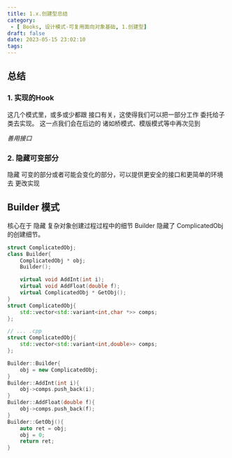 ```yaml
---
title: 1.x.创建型总结
category:
 - [ Books, 设计模式-可复用面向对象基础, 1.创建型]
draft: false
date: 2023-05-15 23:02:10
tags:
---
```


## 总结
### 1. 实现的Hook
 这几个模式里，或多或少都跟 接口有关，这使得我们可以把一部分工作 委托给子类去实现。
 这一点我们会在后边的 诸如桥模式、模版模式等中再次见到

  *善用接口*
### 2. 隐藏可变部分
 隐藏 可变的部分或者可能会变化的部分，可以提供更安全的接口和更简单的环境去 更改实现
 
## Builder 模式

核心在于 隐藏 复杂对象创建过程过程中的细节
Builder 隐藏了 ComplicatedObj的创建细节。
```cpp
struct ComplicatedObj;
class Builder{
    ComplicatedObj * obj;
    Builder();

    virtual void AddInt(int i);
    virtual void AddFloat(double f);
    virtual ComplicatedObj * GetObj();
}
struct ComplicatedObj{
    std::vector<std::variant<int,char *>> comps;
};

// ... .cpp
struct ComplicatedObj{
    std::vector<std::variant<int,double>> comps;
};

Builder::Builder{
    obj = new ComplicatedObj;
}
Builder::AddInt(int i){
    obj->comps.push_back(i);
}
Builder::AddFloat(double f){
    obj->comps.push_back(f);
}
Builder::GetObj(){
    auto ret = obj;
    obj = 0;
    return ret;
}
```